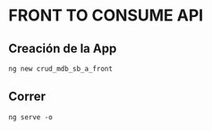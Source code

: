 #	FRONT TO CONSUME API

##	Creación de la App
```sh
ng new crud_mdb_sb_a_front
```

##  Correr
```
ng serve -o
```